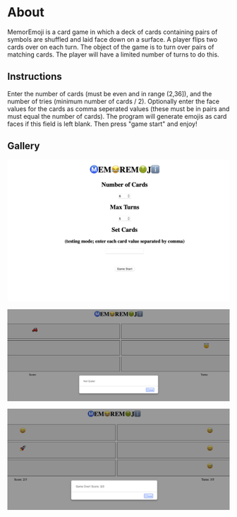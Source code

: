 # About
MemorEmoji is a card game in which a deck of cards containing pairs of symbols are shuffled and laid face down on a surface. A player flips two cards over on each turn. The object of the game is to turn over pairs of matching cards. The player will have a limited number of turns to do this.

## Instructions
Enter the number of cards (must be even and in range (2,36]), and the number of tries (minimum number of cards / 2). Optionally enter the face values for the cards as comma seperated values (these must be in pairs and must equal the number of cards). The program will generate emojis as card faces if this field is left blank. Then press "game start" and enjoy!

## Gallery

![Setup](Documentation/Setup.png "Game Setup")


![Wrong Choice](Documentation/Wrong%20Choice.png "Wrong Choice")


![Game Over](Documentation/Game%20Over.png "Game Over")